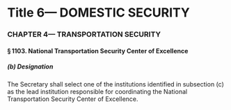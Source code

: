 
# Title 6— DOMESTIC SECURITY
### CHAPTER 4— TRANSPORTATION SECURITY
#### § 1103. National Transportation Security Center of Excellence
##### (b) Designation

The Secretary shall select one of the institutions identified in subsection (c) as the lead institution responsible for coordinating the National Transportation Security Center of Excellence.
